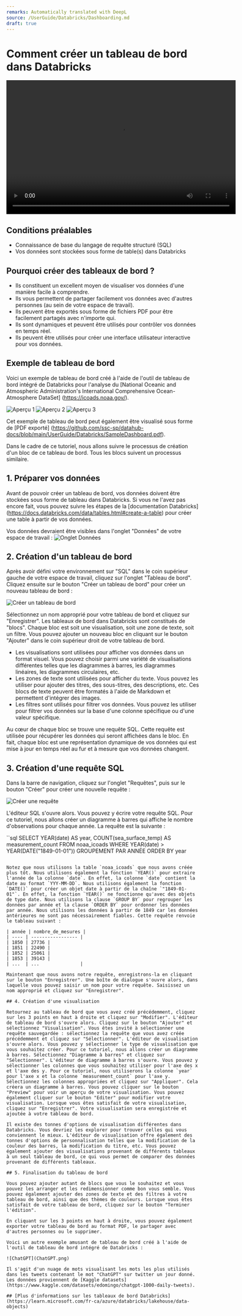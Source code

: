 ```yaml
---
remarks: Automatically translated with DeepL
source: /UserGuide/Databricks/Dashboarding.md
draft: true
---
```


# Comment créer un tableau de bord dans Databricks

<video width="600" height="350" controls>
    <source src="/api/media/dashboard.mp4" type="video/mp4">
    Votre navigateur ne prend pas en charge la balise vidéo.
</video>

## Conditions préalables

- Connaissance de base du langage de requête structuré (SQL)
- Vos données sont stockées sous forme de table(s) dans Databricks

## Pourquoi créer des tableaux de bord ?

- Ils constituent un excellent moyen de visualiser vos données d'une manière facile à comprendre.
- Ils vous permettent de partager facilement vos données avec d'autres personnes (au sein de votre espace de travail).
- Ils peuvent être exportés sous forme de fichiers PDF pour être facilement partagés avec n'importe qui.
- Ils sont dynamiques et peuvent être utilisés pour contrôler vos données en temps réel.
- Ils peuvent être utilisés pour créer une interface utilisateur interactive pour vos données.

## Exemple de tableau de bord

Voici un exemple de tableau de bord créé à l'aide de l'outil de tableau de bord intégré de Databricks pour l'analyse du [National Oceanic and Atmospheric Administration's International Comprehensive Ocean-Atmosphere DataSet] (https://icoads.noaa.gov/).

![Aperçu 1](Dashboard1.png)
![Aperçu 2](Dashboard2.png)
![Aperçu 3](Dashboard3.png)

Cet exemple de tableau de bord peut également être visualisé sous forme de [PDF exporté] (https://github.com/ssc-sp/datahub-docs/blob/main/UserGuide/Databricks/SampleDashboard.pdf).

Dans le cadre de ce tutoriel, nous allons suivre le processus de création d'un bloc de ce tableau de bord. Tous les blocs suivent un processus similaire.

## 1. Préparer vos données

Avant de pouvoir créer un tableau de bord, vos données doivent être stockées sous forme de tableau dans Databricks. Si vous ne l'avez pas encore fait, vous pouvez suivre les étapes de la [documentation Databricks] (https://docs.databricks.com/data/tables.html#create-a-table) pour créer une table à partir de vos données.

Vos données devraient être visibles dans l'onglet "Données" de votre espace de travail :
![Onglet Données](Tables.png)

## 2. Création d'un tableau de bord

Après avoir défini votre environnement sur "SQL" dans le coin supérieur gauche de votre espace de travail, cliquez sur l'onglet "Tableau de bord". Cliquez ensuite sur le bouton "Créer un tableau de bord" pour créer un nouveau tableau de bord :

![Créer un tableau de bord](CreateDashboard.png)

Sélectionnez un nom approprié pour votre tableau de bord et cliquez sur "Enregistrer". Les tableaux de bord dans Databricks sont constitués de "blocs". Chaque bloc est soit une visualisation, soit une zone de texte, soit un filtre. Vous pouvez ajouter un nouveau bloc en cliquant sur le bouton "Ajouter" dans le coin supérieur droit de votre tableau de bord.

- Les visualisations sont utilisées pour afficher vos données dans un format visuel. Vous pouvez choisir parmi une variété de visualisations différentes telles que les diagrammes à barres, les diagrammes linéaires, les diagrammes circulaires, etc.
- Les zones de texte sont utilisées pour afficher du texte. Vous pouvez les utiliser pour ajouter des titres, des sous-titres, des descriptions, etc. Ces blocs de texte peuvent être formatés à l'aide de Markdown et permettent d'intégrer des images.
- Les filtres sont utilisés pour filtrer vos données. Vous pouvez les utiliser pour filtrer vos données sur la base d'une colonne spécifique ou d'une valeur spécifique.

Au cœur de chaque bloc se trouve une requête SQL. Cette requête est utilisée pour récupérer les données qui seront affichées dans le bloc. En fait, chaque bloc est une représentation dynamique de vos données qui est mise à jour en temps réel au fur et à mesure que vos données changent.

## 3. Création d'une requête SQL

Dans la barre de navigation, cliquez sur l'onglet "Requêtes", puis sur le bouton "Créer" pour créer une nouvelle requête :

![Créer une requête](CreateQuery.png)

L'éditeur SQL s'ouvre alors. Vous pouvez y écrire votre requête SQL. Pour ce tutoriel, nous allons créer un diagramme à barres qui affiche le nombre d'observations pour chaque année. La requête est la suivante :

``sql
SELECT YEAR(date) AS year, COUNT(sea_surface_temp) AS measurement_count
FROM noaa_icoads
WHERE YEAR(date) > YEAR(DATE("1849-01-01"))
GROUPEMENT PAR ANNÉE
ORDER BY year
```

Notez que nous utilisons la table `noaa_icoads` que nous avons créée plus tôt. Nous utilisons également la fonction `YEAR()` pour extraire l'année de la colonne `date`. En effet, la colonne `date` contient la date au format `YYY-MM-DD`. Nous utilisons également la fonction `DATE()` pour créer un objet date à partir de la chaîne `"1849-01-01"`. En effet, la fonction `YEAR()` ne fonctionne qu'avec des objets de type date. Nous utilisons la clause `GROUP BY` pour regrouper les données par année et la clause `ORDER BY` pour ordonner les données par année. Nous utilisons les données à partir de 1849 car les données antérieures ne sont pas nécessairement fiables. Cette requête renvoie le tableau suivant :

| année | nombre_de_mesures |
| ---- | ----------------- |
| 1850 | 27736 |
| 1851 | 22490 |
| 1852 | 25061 |
| 1853 | 39143 |
| ...  | ...               |

Maintenant que nous avons notre requête, enregistrons-la en cliquant sur le bouton "Enregistrer". Une boîte de dialogue s'ouvre alors, dans laquelle vous pouvez saisir un nom pour votre requête. Saisissez un nom approprié et cliquez sur "Enregistrer".

## 4. Création d'une visualisation

Retournez au tableau de bord que vous avez créé précédemment, cliquez sur les 3 points en haut à droite et cliquez sur "Modifier". L'éditeur de tableau de bord s'ouvre alors. Cliquez sur le bouton "Ajouter" et sélectionnez "Visualisation". Vous êtes invité à sélectionner une requête sauvegardée : sélectionnez la requête que vous avez créée précédemment et cliquez sur "Sélectionner". L'éditeur de visualisation s'ouvre alors. Vous pouvez y sélectionner le type de visualisation que vous souhaitez créer. Pour ce tutoriel, nous allons créer un diagramme à barres. Sélectionnez "Diagramme à barres" et cliquez sur "Sélectionner". L'éditeur de diagramme à barres s'ouvre. Vous pouvez y sélectionner les colonnes que vous souhaitez utiliser pour l'axe des x et l'axe des y. Pour ce tutoriel, nous utiliserons la colonne `year` pour l'axe x et la colonne `measurement_count` pour l'axe y. Sélectionnez les colonnes appropriées et cliquez sur "Appliquer". Cela créera un diagramme à barres. Vous pouvez cliquer sur le bouton "Preview" pour voir un aperçu de votre visualisation. Vous pouvez également cliquer sur le bouton "Editer" pour modifier votre visualisation. Lorsque vous êtes satisfait de votre visualisation, cliquez sur "Enregistrer". Votre visualisation sera enregistrée et ajoutée à votre tableau de bord.

Il existe des tonnes d'options de visualisation différentes dans Databricks. Vous devriez les explorer pour trouver celles qui vous conviennent le mieux. L'éditeur de visualisation offre également des tonnes d'options de personnalisation telles que la modification de la couleur des barres, la modification du titre, etc. Vous pouvez également ajouter des visualisations provenant de différents tableaux à un seul tableau de bord, ce qui vous permet de comparer des données provenant de différents tableaux.

## 5. Finalisation du tableau de bord

Vous pouvez ajouter autant de blocs que vous le souhaitez et vous pouvez les arranger et les redimensionner comme bon vous semble. Vous pouvez également ajouter des zones de texte et des filtres à votre tableau de bord, ainsi que des thèmes de couleurs. Lorsque vous êtes satisfait de votre tableau de bord, cliquez sur le bouton "Terminer l'édition".

En cliquant sur les 3 points en haut à droite, vous pouvez également exporter votre tableau de bord au format PDF, le partager avec d'autres personnes ou le supprimer.

Voici un autre exemple amusant de tableau de bord créé à l'aide de l'outil de tableau de bord intégré de Databricks :

![ChatGPT](ChatGPT.png)

Il s'agit d'un nuage de mots visualisant les mots les plus utilisés dans les tweets contenant le mot "ChatGPT" sur twitter un jour donné. Les données proviennent de [Kaggle datasets] (https://www.kaggle.com/datasets/edomingo/chatgpt-1000-daily-tweets).

## [Plus d'informations sur les tableaux de bord Databricks](https://learn.microsoft.com/fr-ca/azure/databricks/lakehouse/data-objects)
